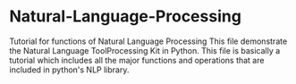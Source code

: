 # Natural-Language-Processing
Tutorial for functions of Natural Language Processing
This file demonstrate the Natural Language ToolProcessing Kit in Python. This file is basically a tutorial which includes all the major 
functions and operations that are included in python's NLP library. 
